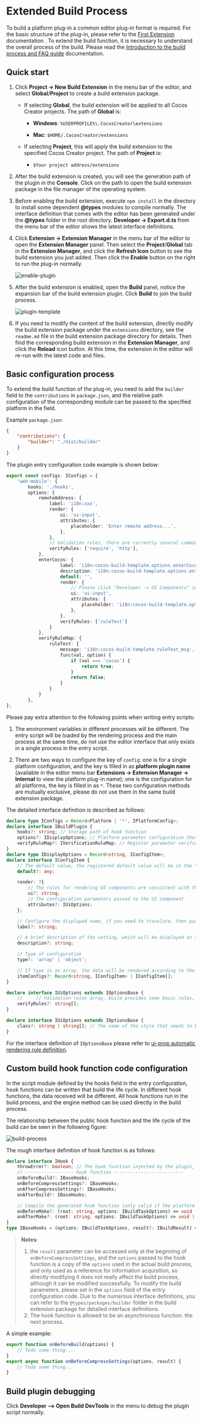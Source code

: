 # Extended Build Process

To build a platform plug-in a common editor plug-in format is required. For the basic structure of the plug-in, please refer to the [First Extension](../extension/first.md) documentation . To extend the build function, it is necessary to understand the overall process of the build. Please read the [Introduction to the build process and FAQ guide](./build-guide.md) documentation.

## Quick start

1. Click **Project -> New Build Extension** in the menu bar of the editor, and select **Global**/**Project** to create a build extension package.

    - If selecting **Global**, the build extension will be applied to all Cocos Creator projects. The path of **Global** is:

        - **Windows**: `%USERPROFILE%\.CocosCreator\extensions`

        - **Mac**: `$HOME/.CocosCreator/extensions`

    - If selecting **Project**, this will apply the build extension to the specified Cocos Creator project. The path of **Project** is:

        - `$Your project address/extensions`

2. After the build extension is created, you will see the generation path of the plugin in the **Console**. Click on the path to open the build extension package in the file manager of the operating system.

3. Before enabling the build extension, execute `npm install` in the directory to install some dependent **@types** modules to compile normally. The interface definition that comes with the editor has been generated under the **@types** folder in the root directory. **Developer -> Export.d.ts** from the menu bar of the editor shows the latest interface definitions.

4. Click **Extension -> Extension Manager** in the menu bar of the editor to open the **Extension Manager** panel. Then select the **Project**/**Global** tab in the **Extension Manager**, and click the **Refresh Icon** button to see the build extension you just added. Then click the **Enable** button on the right to run the plug-in normally.

    ![enable-plugin](./custom-project-build-template/enable-plugin.png)

5. After the build extension is enabled, open the **Build** panel, notice the expansion bar of the build extension plugin. Click **Build** to join the build process.

    ![plugin-template](./custom-project-build-template/plugin-template.png)

6. If you need to modify the content of the build extension, directly modify the build extension package under the `extensions` directory, see the `readme.md` file in the build extension package directory for details. Then find the corresponding build extension in the **Extension Manager**, and click the **Reload** icon button. At this time, the extension in the editor will re-run with the latest code and files.

## Basic configuration process

To extend the build function of the plug-in, you need to add the `builder` field to the `contributions` in `package.json`, and the relative path configuration of the corresponding module can be passed to the specified platform in the field.

Example `package.json`:

```json
{
    "contributions": {
        "builder": "./dist/builder"
    }
}
```

The plugin entry configuration code example is shown below:

```ts
export const configs: IConfigs = {
    'web-mobile': {
        hooks: './hooks',
        options: {
            remoteAddress: {
                label: 'i18n:xxx',
                render: {
                    ui: 'ui-input',
                    attributes: {
                        placeholder: 'Enter remote address...',
                    },
                },
                // Validation rules, there are currently several commonly used validation rules built in, and the rules that need to be customized can be configured in the "verifyRuleMap" field
                verifyRules: ['require', 'http'],
            },
            enterCocos: {
                    label: 'i18n:cocos-build-template.options.enterCocos',
                    description: 'i18n:cocos-build-template.options.enterCocos',
                    default: '',
                    render: {
                        // Please click "Developer -> UI Components" in the menu bar of the editor to view a list of all supported UI components.
                        ui: 'ui-input',
                        attributes: {
                            placeholder: 'i18n:cocos-build-template.options.enterCocos',
                        },
                    },
                    verifyRules: ['ruleTest']
                }
            },
            verifyRuleMap: {
                ruleTest: {
                    message: 'i18n:cocos-build-template.ruleTest_msg',
                    func(val, option) {
                        if (val === 'cocos') {
                            return true;
                        }
                        return false;
                    }
                }
            }
        },
};
```

Please pay extra attention to the following points when writing entry scripts:

1. The environment variables in different processes will be different. The entry script will be loaded by the rendering process and the main process at the same time, do not use the editor interface that only exists in a single process in the entry script.

2. There are two ways to configure the key of `config`: one is for a single platform configuration, and the key is filled in as **platform plugin name** (available in the editor menu bar **Extensions -> Extension Manager -> Internal** to view the platform plug-in name); one is the configuration for all platforms, the key is filled in as `*`. These two configuration methods are mutually exclusive, please do not use them in the same build extension package.

The detailed interface definition is described as follows:

```ts
declare type IConfigs = Record<Platform | '*', IPlatformConfig>;
declare interface IBuildPlugin {
    hooks?: string; // Storage path of hook function
    options?: IDisplayOptions; // Platform parameter configuration that needs to be injected
    verifyRuleMap?: IVerificationRuleMap; // Register parameter verification rule function
}
declare type IDisplayOptions = Record<string, IConfigItem>;
declare interface IConfigItem {
    // The default value, the registered default value will be in the "options.[platform].xxx" field in the plugin configuration
    default?: any;

    render: ?{
        // The rules for rendering UI components are consistent with the unified rules at "ui-prop". Only configurations with UI properties specified will be displayed on the Build panel
        ui?: string;
        // The configuration parameters passed to the UI component
        attributes?: IUiOptions;
    };

    // Configure the displayed name, if you need to translate, then pass in "i18n:${key}"
    label?: string;

    // A brief description of the setting, which will be displayed on the title when the mouse hovers over the configuration name.
    description?: string;

    // Type of configuration
    type?: 'array' | 'object';

    // If type is an array, the data will be rendered according to the specified data type and "itemConfigs"
    itemConfigs?: Record<string, IConfigItem> | IConfigItem[];
}

declare interface IUiOptions extends IOptionsBase {
    //     // Validation rules array, build provides some basic rules, and you can also specify new validation rules through “verifyRuleMap”. Only when pass in “require” will be a valueless checksum, otherwise only when there is a value.
    verifyRules?: string[];
}

declare interface IUiOptions extends IOptionsBase {
    class?: string | string[]; // The name of the style that needs to be set on the current "ui-prop"
}
```

For the interface definition of `IOptionsBase` please refer to [ui-prop automatic rendering rule definition](../extension/ui.md).

## Custom build hook function code configuration

In the script module defined by the hooks field in the entry configuration, hook functions can be written that build the life cycle. In different hook functions, the data received will be different. All hook functions run in the build process, and the engine method can be used directly in the build process.

The relationship between the public hook function and the life cycle of the build can be seen in the following figure:

![build-process](./custom-project-build-template/build-process.jpg)

The rough interface definition of hook function is as follows:

```ts
declare interface IHook {
    throwError?: boolean; // The hook function injected by the plugin, whether to exit the build process directly and show the build failure when the execution fails.
    // ------------------ hook function --------------------------
    onBeforeBuild?: IBaseHooks;
    onBeforeCompressSettings?: IBaseHooks;
    onAfterCompressSettings?: IBaseHooks;
    onAfterBuild?: IBaseHooks;

    // Compile the generated hook function (only valid if the platform's build process has a "Make" step)
    onBeforeMake?: (root: string, options: IBuildTaskOptions) => void | Promise<void>;
    onAfterMake?: (root: string, options: IBuildTaskOptions) => void | Promise<void>;
}
type IBaseHooks = (options: IBuildTaskOptions, result?: IBuildResult) => void | Promise<void>;
```

> **Notes**:
> 1. the `result` parameter can be accessed only at the beginning of `onBeforeCompressSettings`, and the `options` passed to the hook function is a copy of the `options` used in the actual build process, and only used as a reference for information acquisition, so directly modifying it does not really affect the build process, although it can be modified successfully. To modify the build parameters, please set in the `options` field of the entry configuration code. Due to the numerous interface definitions, you can refer to the `@types/packages/builder` folder in the build extension package for detailed interface definitions.
> 2. The hook function is allowed to be an asynchronous function. the next process.

A simple example:

```ts
export function onBeforeBuild(options) {
    // Todo some thing...
}
export async function onBeforeCompressSettings(options, result) {
    // Todo some thing...
}
```

## Build plugin debugging

Click **Developer --> Open Build DevTools** in the menu to debug the plugin script normally.
